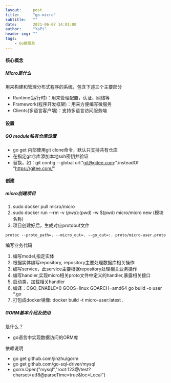 ```yaml
---
layout:     post
title:      "go-micro"
subtitle:   ""
date:       2021-06-07 14:01:00
author:     "YaPi"
header-img: ""
tags:
    - Go微服务
---
```


#### 核心概念

##### Micro是什么
用来构建和管理分布式程序的系统，包含下述三个主要部分

- Runtime(运行时)：用来管理配置，认证，网络等
- Framework(程序开发框架)：用来方便编写微服务
- Clients(多语言客户端)：支持多语言访问服务端 


#### 设置
##### GO module私有仓库设置

- go get 内部使用git clone命令，默认只支持共有仓库
- 在指定git仓库添加本地ssh密钥并验证
- 替换，如：git config --global url."git@gitee.com:".insteadOf "https://gitee.com/"

#### 创建

##### micro创建项目

1. sudo docker pull micro/micro
2. sudo docker run --rm -v $(pwd):$(pwd) -w $(pwd) micro/micro new (模块名称)
3. 项目创建好后，生成对应protobuf文件

```
protoc --proto_path=. --micro_out=. --go_out=:. proto/micro-user.proto
```

编写业务代码

1. 编写model,指定实体
2. 根据实体编写repository, repository主要处理数据库相关操作
3. 编写service，此service主要根据repository处理相关业务操作
4. 编写handler,实现micro相关proto文件中定义的handler,暴露相关接口
5. 启动类，加载相关handler
6. 编译：CGO_ENABLE=0 GOOS=linux GOARCH=amd64 go build -o user *.go
7. 打包成docker镜像: docker build -t micro-user:latest .
   
##### GORM基本介绍及使用
是什么？
- go语言中实现数据访问的ORM库

依赖说明

- go get github.com/jinzhu/gorm
- go get github.com/go-sql-driver/mysql
- gorm.Open("mysql","root:123@/test?charset=utf8@parseTime=true&loc=Local")